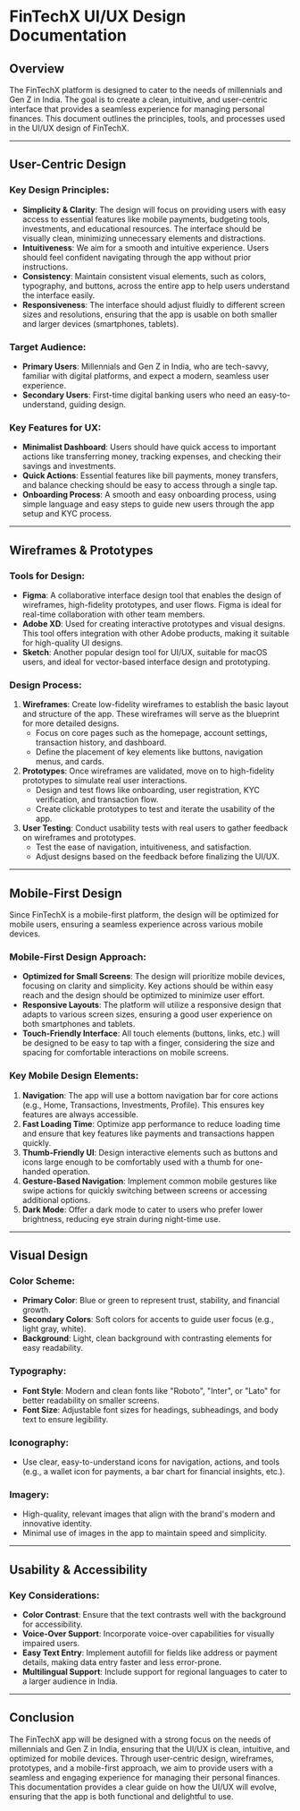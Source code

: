 # FinTechX UI/UX Design Documentation

## Overview

The FinTechX platform is designed to cater to the needs of millennials and Gen Z in India. The goal is to create a clean, intuitive, and user-centric interface that provides a seamless experience for managing personal finances. This document outlines the principles, tools, and processes used in the UI/UX design of FinTechX.

---

## User-Centric Design

### Key Design Principles:
- **Simplicity & Clarity**: The design will focus on providing users with easy access to essential features like mobile payments, budgeting tools, investments, and educational resources. The interface should be visually clean, minimizing unnecessary elements and distractions.
- **Intuitiveness**: We aim for a smooth and intuitive experience. Users should feel confident navigating through the app without prior instructions. 
- **Consistency**: Maintain consistent visual elements, such as colors, typography, and buttons, across the entire app to help users understand the interface easily.
- **Responsiveness**: The interface should adjust fluidly to different screen sizes and resolutions, ensuring that the app is usable on both smaller and larger devices (smartphones, tablets).

### Target Audience:
- **Primary Users**: Millennials and Gen Z in India, who are tech-savvy, familiar with digital platforms, and expect a modern, seamless user experience.
- **Secondary Users**: First-time digital banking users who need an easy-to-understand, guiding design.

### Key Features for UX:
- **Minimalist Dashboard**: Users should have quick access to important actions like transferring money, tracking expenses, and checking their savings and investments.
- **Quick Actions**: Essential features like bill payments, money transfers, and balance checking should be easy to access through a single tap.
- **Onboarding Process**: A smooth and easy onboarding process, using simple language and easy steps to guide new users through the app setup and KYC process.

---

## Wireframes & Prototypes

### Tools for Design:
- **Figma**: A collaborative interface design tool that enables the design of wireframes, high-fidelity prototypes, and user flows. Figma is ideal for real-time collaboration with other team members.
- **Adobe XD**: Used for creating interactive prototypes and visual designs. This tool offers integration with other Adobe products, making it suitable for high-quality UI designs.
- **Sketch**: Another popular design tool for UI/UX, suitable for macOS users, and ideal for vector-based interface design and prototyping.

### Design Process:
1. **Wireframes**: Create low-fidelity wireframes to establish the basic layout and structure of the app. These wireframes will serve as the blueprint for more detailed designs.
   - Focus on core pages such as the homepage, account settings, transaction history, and dashboard.
   - Define the placement of key elements like buttons, navigation menus, and cards.
2. **Prototypes**: Once wireframes are validated, move on to high-fidelity prototypes to simulate real user interactions.
   - Design and test flows like onboarding, user registration, KYC verification, and transaction flow.
   - Create clickable prototypes to test and iterate the usability of the app.
3. **User Testing**: Conduct usability tests with real users to gather feedback on wireframes and prototypes.
   - Test the ease of navigation, intuitiveness, and satisfaction.
   - Adjust designs based on the feedback before finalizing the UI/UX.

---

## Mobile-First Design

Since FinTechX is a mobile-first platform, the design will be optimized for mobile users, ensuring a seamless experience across various mobile devices.

### Mobile-First Design Approach:
- **Optimized for Small Screens**: The design will prioritize mobile devices, focusing on clarity and simplicity. Key actions should be within easy reach and the design should be optimized to minimize user effort.
- **Responsive Layouts**: The platform will utilize a responsive design that adapts to various screen sizes, ensuring a good user experience on both smartphones and tablets.
- **Touch-Friendly Interface**: All touch elements (buttons, links, etc.) will be designed to be easy to tap with a finger, considering the size and spacing for comfortable interactions on mobile screens.

### Key Mobile Design Elements:
1. **Navigation**: The app will use a bottom navigation bar for core actions (e.g., Home, Transactions, Investments, Profile). This ensures key features are always accessible.
2. **Fast Loading Time**: Optimize app performance to reduce loading time and ensure that key features like payments and transactions happen quickly.
3. **Thumb-Friendly UI**: Design interactive elements such as buttons and icons large enough to be comfortably used with a thumb for one-handed operation.
4. **Gesture-Based Navigation**: Implement common mobile gestures like swipe actions for quickly switching between screens or accessing additional options.
5. **Dark Mode**: Offer a dark mode to cater to users who prefer lower brightness, reducing eye strain during night-time use.

---

## Visual Design

### Color Scheme:
- **Primary Color**: Blue or green to represent trust, stability, and financial growth.
- **Secondary Colors**: Soft colors for accents to guide user focus (e.g., light gray, white).
- **Background**: Light, clean background with contrasting elements for easy readability.

### Typography:
- **Font Style**: Modern and clean fonts like "Roboto", "Inter", or "Lato" for better readability on smaller screens.
- **Font Size**: Adjustable font sizes for headings, subheadings, and body text to ensure legibility.

### Iconography:
- Use clear, easy-to-understand icons for navigation, actions, and tools (e.g., a wallet icon for payments, a bar chart for financial insights, etc.).

### Imagery:
- High-quality, relevant images that align with the brand's modern and innovative identity.
- Minimal use of images in the app to maintain speed and simplicity.

---

## Usability & Accessibility

### Key Considerations:
- **Color Contrast**: Ensure that the text contrasts well with the background for accessibility.
- **Voice-Over Support**: Incorporate voice-over capabilities for visually impaired users.
- **Easy Text Entry**: Implement autofill for fields like address or payment details, making data entry faster and less error-prone.
- **Multilingual Support**: Include support for regional languages to cater to a larger audience in India.

---

## Conclusion

The FinTechX app will be designed with a strong focus on the needs of millennials and Gen Z in India, ensuring that the UI/UX is clean, intuitive, and optimized for mobile devices. Through user-centric design, wireframes, prototypes, and a mobile-first approach, we aim to provide users with a seamless and engaging experience for managing their personal finances. This documentation provides a clear guide on how the UI/UX will evolve, ensuring that the app is both functional and delightful to use.

